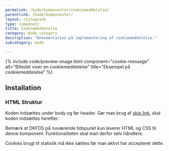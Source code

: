 ```yaml
---
permalink: /kode/komponenter/cookiemeddelelse/
parentlink: /kode/komponenter/
layout: styleguide
type: component
title: Cookiemeddelelse
category: Kode_category
description: "Dokumentation på implementering af cookiemeddelelse."
subcategory: Kode

---
```


{% include code/preview-image.html component="cookie-message" alt="Billedet viser en cookiemeddelelse" title="Eksempel på cookiemeddelelse" %}

## Installation

### HTML Struktur

Koden indsættes under body og før header. Gør man brug af <a href="/design/typography/#skip-link">skip link</a>, skal koden indsættes herefter.

Bemærk at DKFDS på nuværende tidspunkt kun leverer HTML og CSS til denne komponent. Funktionaliteten skal man derfor selv håndtere.

Cookies brugt til statistik må ikke sættes før man aktivt har accepteret dette.
